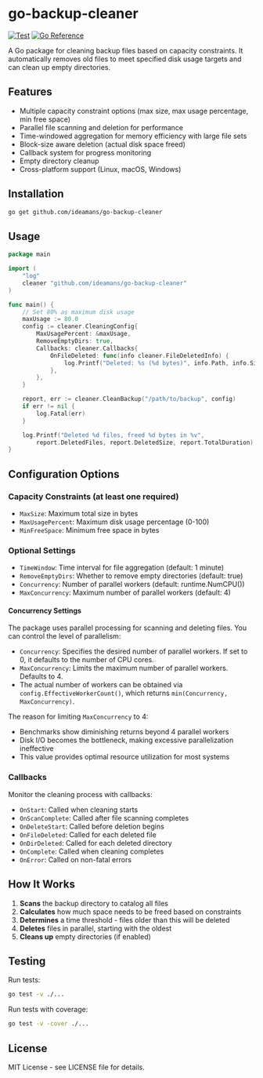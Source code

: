 # go-backup-cleaner

[![Test](https://github.com/ideamans/go-backup-cleaner/actions/workflows/test.yml/badge.svg)](https://github.com/ideamans/go-backup-cleaner/actions/workflows/test.yml)
[![Go Reference](https://pkg.go.dev/badge/github.com/ideamans/go-backup-cleaner.svg)](https://pkg.go.dev/github.com/ideamans/go-backup-cleaner)

A Go package for cleaning backup files based on capacity constraints. It automatically removes old files to meet specified disk usage targets and can clean up empty directories.

## Features

- Multiple capacity constraint options (max size, max usage percentage, min free space)
- Parallel file scanning and deletion for performance
- Time-windowed aggregation for memory efficiency with large file sets
- Block-size aware deletion (actual disk space freed)
- Callback system for progress monitoring
- Empty directory cleanup
- Cross-platform support (Linux, macOS, Windows)

## Installation

```bash
go get github.com/ideamans/go-backup-cleaner
```

## Usage

```go
package main

import (
    "log"
    cleaner "github.com/ideamans/go-backup-cleaner"
)

func main() {
    // Set 80% as maximum disk usage
    maxUsage := 80.0
    config := cleaner.CleaningConfig{
        MaxUsagePercent: &maxUsage,
        RemoveEmptyDirs: true,
        Callbacks: cleaner.Callbacks{
            OnFileDeleted: func(info cleaner.FileDeletedInfo) {
                log.Printf("Deleted: %s (%d bytes)", info.Path, info.Size)
            },
        },
    }

    report, err := cleaner.CleanBackup("/path/to/backup", config)
    if err != nil {
        log.Fatal(err)
    }

    log.Printf("Deleted %d files, freed %d bytes in %v",
        report.DeletedFiles, report.DeletedSize, report.TotalDuration)
}
```

## Configuration Options

### Capacity Constraints (at least one required)

- `MaxSize`: Maximum total size in bytes
- `MaxUsagePercent`: Maximum disk usage percentage (0-100)
- `MinFreeSpace`: Minimum free space in bytes

### Optional Settings

- `TimeWindow`: Time interval for file aggregation (default: 1 minute)
- `RemoveEmptyDirs`: Whether to remove empty directories (default: true)
- `Concurrency`: Number of parallel workers (default: runtime.NumCPU())
- `MaxConcurrency`: Maximum number of parallel workers (default: 4)

#### Concurrency Settings

The package uses parallel processing for scanning and deleting files. You can control the level of parallelism:

- `Concurrency`: Specifies the desired number of parallel workers. If set to 0, it defaults to the number of CPU cores.
- `MaxConcurrency`: Limits the maximum number of parallel workers. Defaults to 4.
- The actual number of workers can be obtained via `config.EffectiveWorkerCount()`, which returns `min(Concurrency, MaxConcurrency)`.

The reason for limiting `MaxConcurrency` to 4:
- Benchmarks show diminishing returns beyond 4 parallel workers
- Disk I/O becomes the bottleneck, making excessive parallelization ineffective
- This value provides optimal resource utilization for most systems

### Callbacks

Monitor the cleaning process with callbacks:

- `OnStart`: Called when cleaning starts
- `OnScanComplete`: Called after file scanning completes
- `OnDeleteStart`: Called before deletion begins
- `OnFileDeleted`: Called for each deleted file
- `OnDirDeleted`: Called for each deleted directory
- `OnComplete`: Called when cleaning completes
- `OnError`: Called on non-fatal errors

## How It Works

1. **Scans** the backup directory to catalog all files
2. **Calculates** how much space needs to be freed based on constraints
3. **Determines** a time threshold - files older than this will be deleted
4. **Deletes** files in parallel, starting with the oldest
5. **Cleans up** empty directories (if enabled)

## Testing

Run tests:
```bash
go test -v ./...
```

Run tests with coverage:
```bash
go test -v -cover ./...
```

## License

MIT License - see LICENSE file for details.